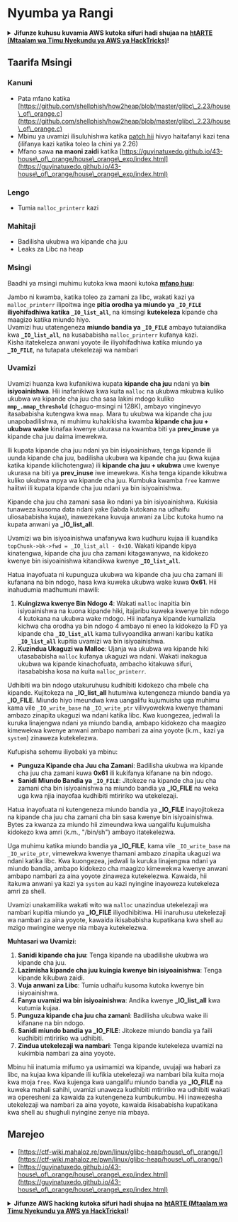 # Nyumba ya Rangi

<details>

<summary><strong>Jifunze kuhusu kuvamia AWS kutoka sifuri hadi shujaa na</strong> <a href="https://training.hacktricks.xyz/courses/arte"><strong>htARTE (Mtaalam wa Timu Nyekundu ya AWS ya HackTricks)</strong></a><strong>!</strong></summary>

Njia nyingine za kusaidia HackTricks:

* Ikiwa unataka kuona **kampuni yako ikionekana kwenye HackTricks** au **kupakua HackTricks kwa PDF** Angalia [**MIPANGO YA USAJILI**](https://github.com/sponsors/carlospolop)!
* Pata [**bidhaa rasmi za PEASS & HackTricks**](https://peass.creator-spring.com)
* Gundua [**Familia ya PEASS**](https://opensea.io/collection/the-peass-family), mkusanyiko wetu wa kipekee wa [**NFTs**](https://opensea.io/collection/the-peass-family)
* **Jiunge na** 💬 [**Kikundi cha Discord**](https://discord.gg/hRep4RUj7f) au kikundi cha [**telegram**](https://t.me/peass) au **tufuate** kwenye **Twitter** 🐦 [**@hacktricks\_live**](https://twitter.com/hacktricks\_live)**.**
* **Shiriki mbinu zako za kuvamia kwa kuwasilisha PRs kwa** [**HackTricks**](https://github.com/carlospolop/hacktricks) na [**HackTricks Cloud**](https://github.com/carlospolop/hacktricks-cloud) repos za github.

</details>

## Taarifa Msingi

### Kanuni

* Pata mfano katika [https://github.com/shellphish/how2heap/blob/master/glibc\_2.23/house\_of\_orange.c](https://github.com/shellphish/how2heap/blob/master/glibc\_2.23/house\_of\_orange.c)
* Mbinu ya uvamizi ilisuluhishwa katika [patch hii](https://sourceware.org/git/?p=glibc.git;a=blobdiff;f=stdlib/abort.c;h=117a507ff88d862445551f2c07abb6e45a716b75;hp=19882f3e3dc1ab830431506329c94dcf1d7cc252;hb=91e7cf982d0104f0e71770f5ae8e3faf352dea9f;hpb=0c25125780083cbba22ed627756548efe282d1a0) hivyo haitafanyi kazi tena (ilifanya kazi katika toleo la chini ya 2.26)
* Mfano sawa **na maoni zaidi** katika [https://guyinatuxedo.github.io/43-house\_of\_orange/house\_orange\_exp/index.html](https://guyinatuxedo.github.io/43-house\_of\_orange/house\_orange\_exp/index.html)

### Lengo

* Tumia `malloc_printerr` kazi

### Mahitaji

* Badilisha ukubwa wa kipande cha juu
* Leaks za Libc na heap

### Msingi

Baadhi ya msingi muhimu kutoka kwa maoni kutoka [**mfano huu**](https://guyinatuxedo.github.io/43-house\_of\_orange/house\_orange\_exp/index.html)**:**

Jambo ni kwamba, katika toleo za zamani za libc, wakati kazi ya `malloc_printerr` ilipoitwa inge **pitia orodha ya miundo ya `_IO_FILE` iliyohifadhiwa katika `_IO_list_all`**, na kimsingi **kutekeleza** kipande cha maagizo katika miundo hiyo.\
Uvamizi huu utatengeneza **miundo bandia ya `_IO_FILE`** ambayo tutaiandika kwa **`_IO_list_all`**, na kusababisha `malloc_printerr` kufanya kazi.\
Kisha itatekeleza anwani yoyote ile iliyohifadhiwa katika miundo ya **`_IO_FILE`**, na tutapata utekelezaji wa nambari

### Uvamizi

Uvamizi huanza kwa kufanikiwa kupata **kipande cha juu** ndani ya **bin isiyoainishwa**. Hii inafanikiwa kwa kuita `malloc` na ukubwa mkubwa kuliko ukubwa wa kipande cha juu cha sasa lakini mdogo kuliko **`mmp_.mmap_threshold`** (chaguo-msingi ni 128K), ambayo vinginevyo itasababisha kutengwa kwa `mmap`. Mara tu ukubwa wa kipande cha juu unapobadilishwa, ni muhimu kuhakikisha kwamba **kipande cha juu + ukubwa wake** kinafaa kwenye ukurasa na kwamba biti ya **prev\_inuse** ya kipande cha juu daima imewekwa.

Ili kupata kipande cha juu ndani ya bin isiyoainishwa, tenga kipande ili uunda kipande cha juu, badilisha ukubwa wa kipande cha juu (kwa kujaa katika kipande kilichotengwa) ili **kipande cha juu + ukubwa** uwe kwenye ukurasa na biti ya **prev\_inuse** iwe imewekwa. Kisha tenga kipande kikubwa kuliko ukubwa mpya wa kipande cha juu. Kumbuka kwamba `free` kamwe haiitwi ili kupata kipande cha juu ndani ya bin isiyoainishwa.

Kipande cha juu cha zamani sasa iko ndani ya bin isiyoainishwa. Kukisia tunaweza kusoma data ndani yake (labda kutokana na udhaifu uliosababisha kujaa), inawezekana kuvuja anwani za Libc kutoka humo na kupata anwani ya **\_IO\_list\_all**.

Uvamizi wa bin isiyoainishwa unafanywa kwa kudhuru kujaa ili kuandika `topChunk->bk->fwd = _IO_list_all - 0x10`. Wakati kipande kipya kinatengwa, kipande cha juu cha zamani kitagawanywa, na kidokezo kwenye bin isiyoainishwa kitandikwa kwenye **`_IO_list_all`**.

Hatua inayofuata ni kupunguza ukubwa wa kipande cha juu cha zamani ili kufanana na bin ndogo, hasa kwa kuweka ukubwa wake kuwa **0x61**. Hii inahudumia madhumuni mawili:

1. **Kuingizwa kwenye Bin Ndogo 4**: Wakati `malloc` inapitia bin isiyoainishwa na kuona kipande hiki, itajaribu kuweka kwenye bin ndogo 4 kutokana na ukubwa wake mdogo. Hii inafanya kipande kumalizia kichwa cha orodha ya bin ndogo 4 ambayo ni eneo la kidokezo la FD ya kipande cha **`_IO_list_all`** kama tulivyoandika anwani karibu katika **`_IO_list_all`** kupitia uvamizi wa bin isiyoainishwa.
2. **Kuzindua Ukaguzi wa Malloc**: Ujanja wa ukubwa wa kipande hiki utasababisha `malloc` kufanya ukaguzi wa ndani. Wakati inakagua ukubwa wa kipande kinachofuata, ambacho kitakuwa sifuri, itasababisha kosa na kuita `malloc_printerr`.

Udhibiti wa bin ndogo utakuruhusu kudhibiti kidokezo cha mbele cha kipande. Kujitokeza na **\_IO\_list\_all** hutumiwa kutengeneza miundo bandia ya **\_IO\_FILE**. Miundo hiyo imeundwa kwa uangalifu kujumuisha uga muhimu kama vile `_IO_write_base` na `_IO_write_ptr` vilivyowekwa kwenye thamani ambazo zinapita ukaguzi wa ndani katika libc. Kwa kuongezea, jedwali la kuruka linajengwa ndani ya miundo bandia, ambapo kidokezo cha maagizo kimewekwa kwenye anwani ambapo nambari za aina yoyote (k.m., kazi ya `system`) zinaweza kutekelezwa.

Kufupisha sehemu iliyobaki ya mbinu:

* **Punguza Kipande cha Juu cha Zamani**: Badilisha ukubwa wa kipande cha juu cha zamani kuwa **0x61** ili kukifanya kifanane na bin ndogo.
* **Sanidi Miundo Bandia ya `_IO_FILE`**: Jitokeze na kipande cha juu cha zamani cha bin isiyoainishwa na miundo bandia ya **\_IO\_FILE** na weka uga kwa njia inayofaa kudhibiti mtiririko wa utekelezaji.

Hatua inayofuata ni kutengeneza miundo bandia ya **\_IO\_FILE** inayojitokeza na kipande cha juu cha zamani cha bin sasa kwenye bin isiyoainishwa. Bytes za kwanza za miundo hii zimeundwa kwa uangalifu kujumuisha kidokezo kwa amri (k.m., "/bin/sh") ambayo itatekelezwa.

Uga muhimu katika miundo bandia ya **\_IO\_FILE**, kama vile `_IO_write_base` na `_IO_write_ptr`, vimewekwa kwenye thamani ambazo zinapita ukaguzi wa ndani katika libc. Kwa kuongezea, jedwali la kuruka linajengwa ndani ya miundo bandia, ambapo kidokezo cha maagizo kimewekwa kwenye anwani ambapo nambari za aina yoyote zinaweza kutekelezwa. Kawaida, hii itakuwa anwani ya kazi ya `system` au kazi nyingine inayoweza kutekeleza amri za shell.

Uvamizi unakamilika wakati wito wa `malloc` unazindua utekelezaji wa nambari kupitia miundo ya **\_IO\_FILE** iliyodhibitiwa. Hii inaruhusu utekelezaji wa nambari za aina yoyote, kawaida ikisababisha kupatikana kwa shell au mzigo mwingine wenye nia mbaya kutekelezwa.

**Muhtasari wa Uvamizi:**

1. **Sanidi kipande cha juu**: Tenga kipande na ubadilishe ukubwa wa kipande cha juu.
2. **Lazimisha kipande cha juu kuingia kwenye bin isiyoainishwa**: Tenga kipande kikubwa zaidi.
3. **Vuja anwani za Libc**: Tumia udhaifu kusoma kutoka kwenye bin isiyoainishwa.
4. **Fanya uvamizi wa bin isiyoainishwa**: Andika kwenye **\_IO\_list\_all** kwa kutumia kujaa.
5. **Punguza kipande cha juu cha zamani**: Badilisha ukubwa wake ili kifanane na bin ndogo.
6. **Sanidi miundo bandia ya \_IO\_FILE**: Jitokeze miundo bandia ya faili kudhibiti mtiririko wa udhibiti.
7. **Zindua utekelezaji wa nambari**: Tenga kipande kutekeleza uvamizi na kukimbia nambari za aina yoyote.

Mbinu hii inatumia mifumo ya usimamizi wa kipande, uvujaji wa habari za libc, na kujaa kwa kipande ili kufikia utekelezaji wa nambari bila kuita moja kwa moja `free`. Kwa kujenga kwa uangalifu miundo bandia ya **\_IO\_FILE** na kuweka mahali sahihi, uvamizi unaweza kudhibiti mtiririko wa udhibiti wakati wa operesheni za kawaida za kutengeneza kumbukumbu. Hii inawezesha utekelezaji wa nambari za aina yoyote, kawaida ikisababisha kupatikana kwa shell au shughuli nyingine zenye nia mbaya.
## Marejeo

* [https://ctf-wiki.mahaloz.re/pwn/linux/glibc-heap/house\_of\_orange/](https://ctf-wiki.mahaloz.re/pwn/linux/glibc-heap/house\_of\_orange/)
* [https://guyinatuxedo.github.io/43-house\_of\_orange/house\_orange\_exp/index.html](https://guyinatuxedo.github.io/43-house\_of\_orange/house\_orange\_exp/index.html)

<details>

<summary><strong>Jifunze AWS hacking kutoka sifuri hadi shujaa na</strong> <a href="https://training.hacktricks.xyz/courses/arte"><strong>htARTE (Mtaalam wa Timu Nyekundu ya AWS ya HackTricks)</strong></a><strong>!</strong></summary>

Njia nyingine za kusaidia HackTricks:

* Ikiwa unataka kuona **kampuni yako ikitangazwa kwenye HackTricks** au **kupakua HackTricks kwa PDF** Angalia [**MIPANGO YA KUJIUNGA**](https://github.com/sponsors/carlospolop)!
* Pata [**bidhaa rasmi za PEASS & HackTricks**](https://peass.creator-spring.com)
* Gundua [**Familia ya PEASS**](https://opensea.io/collection/the-peass-family), mkusanyiko wetu wa [**NFTs**](https://opensea.io/collection/the-peass-family) ya kipekee
* **Jiunge na** 💬 [**Kikundi cha Discord**](https://discord.gg/hRep4RUj7f) au kikundi cha [**telegram**](https://t.me/peass) au **tufuate** kwenye **Twitter** 🐦 [**@hacktricks\_live**](https://twitter.com/hacktricks\_live)**.**
* **Shiriki mbinu zako za udukuzi kwa kuwasilisha PRs kwa** [**HackTricks**](https://github.com/carlospolop/hacktricks) na [**HackTricks Cloud**](https://github.com/carlospolop/hacktricks-cloud) repos za github.

</details>

